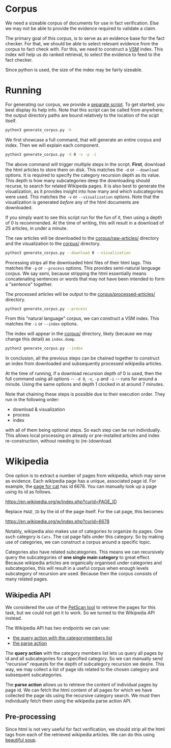 # Corpus

We need a sizeable corpus of documents for use in fact verification. Else we may not be able to provide the evidence required to validate a claim.

The primary goal of this corpus, is to serve as an evidence base for the fact checker. For that, we should be able to select relevant evidence from the corpus to fact check with. For this, we need to construct a [VSM](/src/vsm/README.md) index. This index will help us do ranked retrieval, to select the evidence to feed to the fact checker.

Since python is used, the size of the index may be fairly sizeable.

# Running

For generating our corpus, we provide a [separate script](./generate_corpus.py). To get started, you best display its help info. Note that this script can be called from anywhere; the output directory paths are bound relatively to the location of the scipt itself.

```bash
python3 generate_corpus.py -h
```

We first showcase a full command, that will generate an entire corpus and index. Then we will explain each component.

```bash
python3 generate_corpus.py -d 0 -v -p -i
```

The above command will trigger multiple steps in the script. **First**, download the html articles to store them on disk. This matches the `-d` or `--download` options. It is required to specify the category recursion depth as its value. This depth is how many subcategories deep the downloading should recurse, to search for related Wikipeda pages. It is also best to generate the visualization, as it provides insight into how many and *which* subcategories were used. This matches the `-v` or `--visualization` options. Note that the visualization is generated *before* any of the html documents are downloaded.

If you simply want to see this script run for the fun of it, then using a depth of $0$ is recommended. At the time of writing, this will result in a download of $25$ articles, in under a minute.

The raw articles will be downloaded to the [corpus/raw-articles/](./corpus/raw-articles/) directory and the visualization to the [corpus/](./corpus/) directory.

```bash
python3 generate_corpus.py --download 0 --visualization
```

Processing strips all the downloaded html files of their html tags. This matches the `-p` or `--process` options. This provides semi-natural language corpus. We say semi, because stripping the html essentially means concatenating sentences or words that may not have been intended to form a "sentence" together.

The processed articles will be output to the [corpus/processed-articles/](./corpus/processed-articles/) directory.

```bash
python3 generate_corpus.py --process
```

From this "natural language" corpus, we can construct a VSM index. This matches the `-i` or `--index` options.

The index will appear in the [corpus/](./corpus/) directory, likely (because we may change this detail) as `index.dump`.

```bash
python3 generate_corpus.py --index
```

In conclusion, all the previous steps can be chained together to construct an index from downloaded and subsequently processed wikipedia articles.

At the time of running, if a download recursion depth of $0$ is used, then the full command using all options -- `-d 0`, `-v`, `-p` and `-i` -- runs for around a minute. Using the same options and depth $1$ clocked in at around $7$ minutes.

Note that chaining these steps is possible due to their execution order. They run in the following order:
+ download & visualization
+ process
+ index

with all of them being optional steps. So each step can be run individually. This allows local processing on already or pre-installed articles and index re-construction, without needing to (re-)download.

# Wikipedia

One option is to extract a number of pages from wikipedia, which may serve as evidence. Each wikipedia page has a unique, associated page id. For example, the [page for cat](https://en.wikipedia.org/wiki/Cat) has id $6678$. You can manually look up a page using its id as follows.

https://en.wikipedia.org/w/index.php?curid=PAGE_ID

Replace `PAGE_ID` by the id of the page itself. For the cat page, this becomes:

https://en.wikipedia.org/w/index.php?curid=6678

Notably, wikipedia also makes use of categories to organize its pages. One such category is `Cats`. The cat page falls under this category. So by making use of categories, we can construct a corpus around a specific topic.

Categories also have related subcategories. This means we can recursively query the subcategories of **one single main category** to great effect. Because wikipedia articles are organically organised under categories and subcategories, this will result in a useful corpus when enough levels subcategory of recursion are used. Because then the corpus consists of many related pages.

## Wikipedia API

We considered the use of the [PetScan tool](https://petscan.wmflabs.org/) to retrieve the pages for this task, but we could not get it to work. So we turned to the Wikipedia API instead.

The Wikipedia API has two endpoints we can use:
* [the query action with the categorymembers list](https://en.wikipedia.org/w/api.php?action=help&modules=query%2Bcategorymembers)
* [the parse action](https://en.wikipedia.org/w/api.php?action=help&modules=parse)

The **query action** with the category members list lets us query all pages by id and all subcategories for a specified category. So we can manually send "recursive" requests for the depth of subcategory recursion we desire. This way, we may collect a list of page ids related to the chosen category and subsequent subcategories.

The **parse action** allows us to retrieve the content of individual pages by page id. We can fetch the html content of all pages for which we have collected the page ids using the recursive category search. We must then individually fetch them using the wikipedia parse action API.

## Pre-processing

Since html is not very useful for fact verification, we should strip all the html tags from each of the retrieved wikipedia articles. We can do this using [beautiful soup](https://pypi.org/project/beautifulsoup4/).
